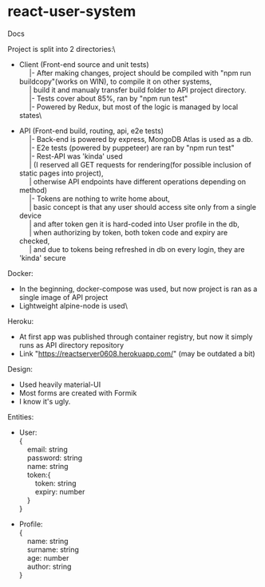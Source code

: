 # react-user-system

Docs

Project is split into 2 directories:\
- Client (Front-end source and unit tests)\
&nbsp;&nbsp;&nbsp;&nbsp;        |- After making changes, project should be compiled with "npm run buildcopy"(works on WIN), to compile it on other systems,\
&nbsp;&nbsp;&nbsp;&nbsp;        |  build it and manualy transfer build folder to API project directory.\
&nbsp;&nbsp;&nbsp;&nbsp;        |- Tests cover about 85%, ran by "npm run test"\
&nbsp;&nbsp;&nbsp;&nbsp;        |- Powered by Redux, but most of the logic is managed by local states\

- API (Front-end build, routing, api, e2e tests)\
&nbsp;&nbsp;&nbsp;&nbsp;        |- Back-end is powered by express, MongoDB Atlas is used as a db.\
&nbsp;&nbsp;&nbsp;&nbsp;        |- E2e tests (powered by puppeteer) are ran by "npm run test"\
&nbsp;&nbsp;&nbsp;&nbsp;        |- Rest-API was 'kinda' used\
&nbsp;&nbsp;&nbsp;&nbsp;        | (I reserved all GET requests for rendering(for possible inclusion of static pages into project),\
&nbsp;&nbsp;&nbsp;&nbsp;        | otherwise API endpoints have different operations depending on method)\
&nbsp;&nbsp;&nbsp;&nbsp;        |- Tokens are nothing to write home about, \
&nbsp;&nbsp;&nbsp;&nbsp;        | basic concept is that any user should access site only from a single device\
&nbsp;&nbsp;&nbsp;&nbsp;        | and after token gen it is hard-coded into User profile in the db, \
&nbsp;&nbsp;&nbsp;&nbsp;        | when authorizing by token, both token code and expiry are checked, \
&nbsp;&nbsp;&nbsp;&nbsp;        | and due to tokens being refreshed in db on every login, they are 'kinda' secure


Docker:

- In the beginning, docker-compose was used, but now project is ran as a single image of API project
- Lightweight alpine-node is used\

Heroku:

- At first app was published through container registry, but now it simply runs as API directory repository
- Link "https://reactserver0608.herokuapp.com/" (may be outdated a bit)

Design:

- Used heavily material-UI 
- Most forms are created with Formik
- I know it's ugly.

Entities:

- User:\
{\
&nbsp;&nbsp;&nbsp;&nbsp;email: string\
&nbsp;&nbsp;&nbsp;&nbsp;password: string\
&nbsp;&nbsp;&nbsp;&nbsp;name: string\
&nbsp;&nbsp;&nbsp;&nbsp;token:{\
	&nbsp;&nbsp;&nbsp;&nbsp;&nbsp;&nbsp;&nbsp;&nbsp;token: string\
	&nbsp;&nbsp;&nbsp;&nbsp;&nbsp;&nbsp;&nbsp;&nbsp;expiry: number\
	&nbsp;&nbsp;&nbsp;&nbsp;}\
 }
 
- Profile:\
{\
&nbsp;&nbsp;&nbsp;&nbsp;name: string\
&nbsp;&nbsp;&nbsp;&nbsp;surname: string\
&nbsp;&nbsp;&nbsp;&nbsp;age: number\
&nbsp;&nbsp;&nbsp;&nbsp;author: string\
 }	

